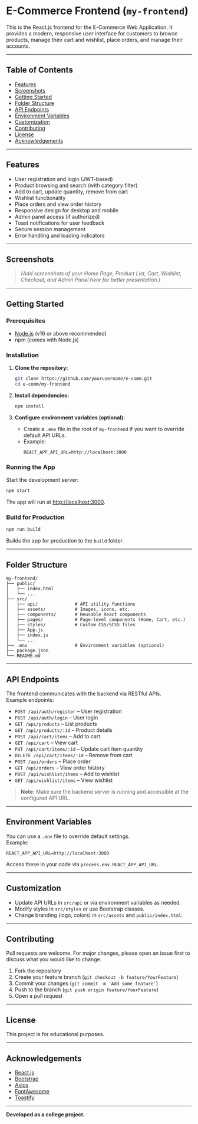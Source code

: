 # E-Commerce Frontend (`my-frontend`)

This is the React.js frontend for the E-Commerce Web Application. It provides a modern, responsive user interface for customers to browse products, manage their cart and wishlist, place orders, and manage their accounts.

---

## Table of Contents

- [Features](#features)
- [Screenshots](#screenshots)
- [Getting Started](#getting-started)
- [Folder Structure](#folder-structure)
- [API Endpoints](#api-endpoints)
- [Environment Variables](#environment-variables)
- [Customization](#customization)
- [Contributing](#contributing)
- [License](#license)
- [Acknowledgements](#acknowledgements)

---

## Features

- User registration and login (JWT-based)
- Product browsing and search (with category filter)
- Add to cart, update quantity, remove from cart
- Wishlist functionality
- Place orders and view order history
- Responsive design for desktop and mobile
- Admin panel access (if authorized)
- Toast notifications for user feedback
- Secure session management
- Error handling and loading indicators

---

## Screenshots

> *(Add screenshots of your Home Page, Product List, Cart, Wishlist, Checkout, and Admin Panel here for better presentation.)*

---

## Getting Started

### Prerequisites

- [Node.js](https://nodejs.org/) (v16 or above recommended)
- npm (comes with Node.js)

### Installation

1. **Clone the repository:**
   ```bash
   git clone https://github.com/yourusername/e-comm.git
   cd e-comm/my-frontend
   ```

2. **Install dependencies:**
   ```bash
   npm install
   ```

3. **Configure environment variables (optional):**
   - Create a `.env` file in the root of `my-frontend` if you want to override default API URLs.
   - Example:
     ```
     REACT_APP_API_URL=http://localhost:3000
     ```

### Running the App

Start the development server:
```bash
npm start
```
The app will run at [http://localhost:3000](http://localhost:3000).

### Build for Production

```bash
npm run build
```
Builds the app for production to the `build` folder.

---

## Folder Structure

```
my-frontend/
├── public/
│   ├── index.html
│   └── ...
├── src/
│   ├── api/              # API utility functions
│   ├── assets/           # Images, icons, etc.
│   ├── components/       # Reusable React components
│   ├── pages/            # Page-level components (Home, Cart, etc.)
│   ├── styles/           # Custom CSS/SCSS files
│   ├── App.js
│   ├── index.js
│   └── ...
├── .env                  # Environment variables (optional)
├── package.json
└── README.md
```

---

## API Endpoints

The frontend communicates with the backend via RESTful APIs.  
Example endpoints:
- `POST /api/auth/register` – User registration
- `POST /api/auth/login` – User login
- `GET /api/products` – List products
- `GET /api/products/:id` – Product details
- `POST /api/cart/items` – Add to cart
- `GET /api/cart` – View cart
- `PUT /api/cart/items/:id` – Update cart item quantity
- `DELETE /api/cart/items/:id` – Remove from cart
- `POST /api/orders` – Place order
- `GET /api/orders` – View order history
- `POST /api/wishlist/items` – Add to wishlist
- `GET /api/wishlist/items` – View wishlist

> **Note:** Make sure the backend server is running and accessible at the configured API URL.

---

## Environment Variables

You can use a `.env` file to override default settings.  
Example:
```
REACT_APP_API_URL=http://localhost:3000
```
Access these in your code via `process.env.REACT_APP_API_URL`.

---

## Customization

- Update API URLs in `src/api` or via environment variables as needed.
- Modify styles in `src/styles` or use Bootstrap classes.
- Change branding (logo, colors) in `src/assets` and `public/index.html`.

---

## Contributing

Pull requests are welcome. For major changes, please open an issue first to discuss what you would like to change.

1. Fork the repository
2. Create your feature branch (`git checkout -b feature/YourFeature`)
3. Commit your changes (`git commit -m 'Add some feature'`)
4. Push to the branch (`git push origin feature/YourFeature`)
5. Open a pull request

---

## License

This project is for educational purposes.

---

## Acknowledgements

- [React.js](https://react.dev/)
- [Bootstrap](https://getbootstrap.com/)
- [Axios](https://axios-http.com/)
- [FontAwesome](https://fontawesome.com/)
- [Toastify](https://fkhadra.github.io/react-toastify/)

---

**Developed as a college project.**